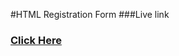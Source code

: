 #HTML Registration Form
###Live link
### <a href="https://nh-nahid.github.io/html-register-form/">Click Here</a>
